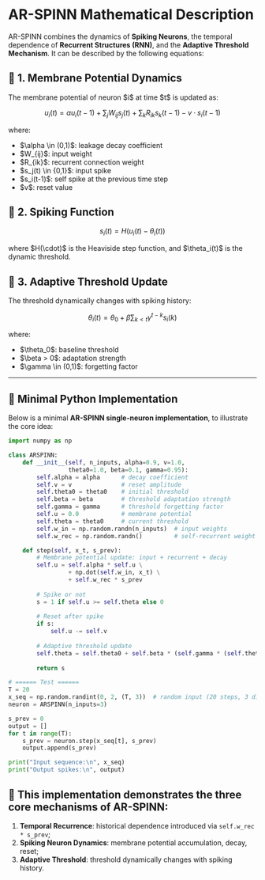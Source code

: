 
# AR-SPINN Mathematical Description

AR-SPINN combines the dynamics of **Spiking Neurons**, the temporal dependence of **Recurrent Structures (RNN)**, and the **Adaptive Threshold Mechanism**.
It can be described by the following equations:


## 📖 1. Membrane Potential Dynamics

The membrane potential of neuron \$i\$ at time \$t\$ is updated as:

$$
u_i(t) = \alpha u_i(t-1) + \sum_{j} W_{ij} s_j(t) + \sum_{k} R_{ik} s_k(t-1) - v \cdot s_i(t-1)
$$

where:

* \$\alpha \in (0,1)\$: leakage decay coefficient
* \$W\_{ij}\$: input weight
* \$R\_{ik}\$: recurrent connection weight
* \$s\_j(t) \in {0,1}\$: input spike
* \$s\_i(t-1)\$: self spike at the previous time step
* \$v\$: reset value



## 📖 2. Spiking Function

$$
s_i(t) = H\big(u_i(t) - \theta_i(t)\big)
$$

where \$H(\cdot)\$ is the Heaviside step function, and \$\theta\_i(t)\$ is the dynamic threshold.



## 📖 3. Adaptive Threshold Update

The threshold dynamically changes with spiking history:

$$
\theta_i(t) = \theta_0 + \beta \sum_{k < t} \gamma^{t-k} s_i(k)
$$

where:

* \$\theta\_0\$: baseline threshold
* \$\beta > 0\$: adaptation strength
* \$\gamma \in (0,1)\$: forgetting factor

---

## 📖 Minimal Python Implementation

Below is a minimal **AR-SPINN single-neuron implementation**, to illustrate the core idea:

```python
import numpy as np

class ARSPINN:
    def __init__(self, n_inputs, alpha=0.9, v=1.0,
                 theta0=1.0, beta=0.1, gamma=0.95):
        self.alpha = alpha      # decay coefficient
        self.v = v              # reset amplitude
        self.theta0 = theta0    # initial threshold
        self.beta = beta        # threshold adaptation strength
        self.gamma = gamma      # threshold forgetting factor
        self.u = 0.0            # membrane potential
        self.theta = theta0     # current threshold
        self.w_in = np.random.randn(n_inputs)  # input weights
        self.w_rec = np.random.randn()         # self-recurrent weight

    def step(self, x_t, s_prev):
        # Membrane potential update: input + recurrent + decay
        self.u = self.alpha * self.u \
                 + np.dot(self.w_in, x_t) \
                 + self.w_rec * s_prev
        
        # Spike or not
        s = 1 if self.u >= self.theta else 0
        
        # Reset after spike
        if s:
            self.u -= self.v
        
        # Adaptive threshold update
        self.theta = self.theta0 + self.beta * (self.gamma * (self.theta - self.theta0) + s)
        
        return s

# ====== Test ======
T = 20
x_seq = np.random.randint(0, 2, (T, 3))  # random input (20 steps, 3 dimensions)
neuron = ARSPINN(n_inputs=3)

s_prev = 0
output = []
for t in range(T):
    s_prev = neuron.step(x_seq[t], s_prev)
    output.append(s_prev)

print("Input sequence:\n", x_seq)
print("Output spikes:\n", output)
```


## 📖 This implementation demonstrates the three core mechanisms of **AR-SPINN**:

1. **Temporal Recurrence**: historical dependence introduced via `self.w_rec * s_prev`;
2. **Spiking Neuron Dynamics**: membrane potential accumulation, decay, reset;
3. **Adaptive Threshold**: threshold dynamically changes with spiking history.



